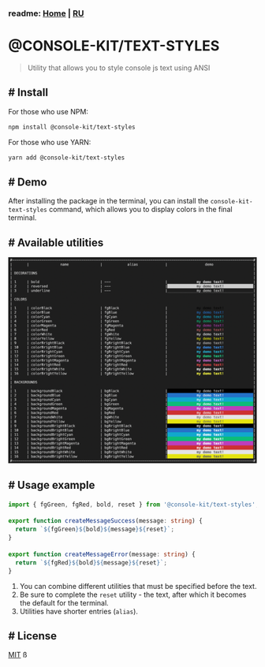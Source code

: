 ### readme: [Home](./../README.md) | [RU](./README-RU.md)

# @CONSOLE-KIT/TEXT-STYLES

> Utility that allows you to style console js text using ANSI

## # Install

For those who use NPM:

```sh
npm install @console-kit/text-styles
```

For those who use YARN:

```sh
yarn add @console-kit/text-styles
```

## # Demo

After installing the package in the terminal, you can install the `console-kit-text-styles` command, which allows you to display colors in the final terminal.

## # Available utilities

![utilites](./utilites.png)

## # Usage example

```ts
import { fgGreen, fgRed, bold, reset } from '@console-kit/text-styles';

export function createMessageSuccess(message: string) {
  return `${fgGreen}${bold}${message}${reset}`;
}

export function createMessageError(message: string) {
  return `${fgRed}${bold}${message}${reset}`;
}
```

1. You can combine different utilities that must be specified before the text.
2. Be sure to complete the `reset` utility - the text, after which it becomes the default for the terminal.
3. Utilities have shorter entries (`alias`).

## # License

[MIT](./../LICENSE)
ß
